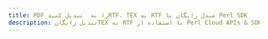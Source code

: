 ---title: PDF را به  تبدیل کنیدRTF، TEX به RTF مبدل رایگان یا Perl SDKdescription: تبدیل رایگانTEX به RTF با استفاده از Perl Cloud APIs & SDK همچنین اسناد PDF را در Cloud ایجاد، ویرایش و رندر کنید.---
